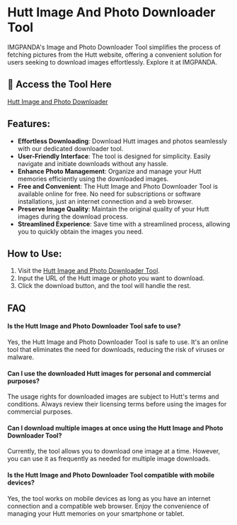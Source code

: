 # Hutt Image And Photo Downloader Tool

IMGPANDA's Image and Photo Downloader Tool simplifies the process of fetching pictures from the Hutt website, offering a convenient solution for users seeking to download images effortlessly. Explore it at IMGPANDA.

## 🔗 Access the Tool Here
[Hutt Image and Photo Downloader](https://imgpanda.com/hutt-image-and-photo-downloader-tool/)

## Features:

- **Effortless Downloading**: Download Hutt images and photos seamlessly with our dedicated downloader tool.
- **User-Friendly Interface**: The tool is designed for simplicity. Easily navigate and initiate downloads without any hassle.
- **Enhance Photo Management**: Organize and manage your Hutt memories efficiently using the downloaded images.
- **Free and Convenient**: The Hutt Image and Photo Downloader Tool is available online for free. No need for subscriptions or software installations, just an internet connection and a web browser.
- **Preserve Image Quality**: Maintain the original quality of your Hutt images during the download process.
- **Streamlined Experience**: Save time with a streamlined process, allowing you to quickly obtain the images you need.

## How to Use:

1. Visit the [Hutt Image and Photo Downloader Tool](https://imgpanda.com/hutt-image-and-photo-downloader-tool/).
2. Input the URL of the Hutt image or photo you want to download.
3. Click the download button, and the tool will handle the rest.

## FAQ

#### Is the Hutt Image and Photo Downloader Tool safe to use?

Yes, the Hutt Image and Photo Downloader Tool is safe to use. It's an online tool that eliminates the need for downloads, reducing the risk of viruses or malware.

#### Can I use the downloaded Hutt images for personal and commercial purposes?

The usage rights for downloaded images are subject to Hutt's terms and conditions. Always review their licensing terms before using the images for commercial purposes.

#### Can I download multiple images at once using the Hutt Image and Photo Downloader Tool?

Currently, the tool allows you to download one image at a time. However, you can use it as frequently as needed for multiple image downloads.

#### Is the Hutt Image and Photo Downloader Tool compatible with mobile devices?

Yes, the tool works on mobile devices as long as you have an internet connection and a compatible web browser. Enjoy the convenience of managing your Hutt memories on your smartphone or tablet.
